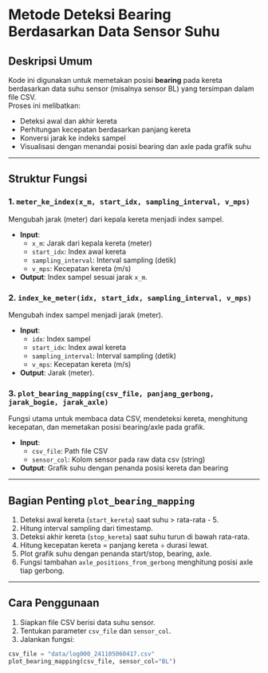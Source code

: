 # Metode Deteksi Bearing Berdasarkan Data Sensor Suhu

## Deskripsi Umum
Kode ini digunakan untuk memetakan posisi **bearing**  pada kereta berdasarkan data suhu sensor (misalnya sensor BL) yang tersimpan dalam file CSV.  
Proses ini melibatkan:
- Deteksi awal dan akhir kereta
- Perhitungan kecepatan berdasarkan panjang kereta
- Konversi jarak ke indeks sampel
- Visualisasi dengan menandai posisi bearing dan axle pada grafik suhu

---

## Struktur Fungsi

### 1. `meter_ke_index(x_m, start_idx, sampling_interval, v_mps)`
Mengubah jarak (meter) dari kepala kereta menjadi index sampel.  
- **Input**:
  - `x_m`: Jarak dari kepala kereta (meter)  
  - `start_idx`: Index awal kereta  
  - `sampling_interval`: Interval sampling (detik)  
  - `v_mps`: Kecepatan kereta (m/s)  
- **Output**: Index sampel sesuai jarak `x_m`.

### 2. `index_ke_meter(idx, start_idx, sampling_interval, v_mps)`
Mengubah index sampel menjadi jarak (meter).  
- **Input**:
  - `idx`: Index sampel  
  - `start_idx`: Index awal kereta  
  - `sampling_interval`: Interval sampling (detik)  
  - `v_mps`: Kecepatan kereta (m/s)  
- **Output**: Jarak (meter).

### 3. `plot_bearing_mapping(csv_file, panjang_gerbong, jarak_bogie, jarak_axle)`
Fungsi utama untuk membaca data CSV, mendeteksi kereta, menghitung kecepatan, dan memetakan posisi bearing/axle pada grafik.  
- **Input**:
  - `csv_file`: Path file CSV  
  - `sensor_col`: Kolom sensor pada raw data csv (string)  
- **Output**: Grafik suhu dengan penanda posisi kereta dan bearing

---

## Bagian Penting `plot_bearing_mapping`
1. Deteksi awal kereta (`start_kereta`) saat suhu > rata-rata - 5.  
2. Hitung interval sampling dari timestamp.  
3. Deteksi akhir kereta (`stop_kereta`) saat suhu turun di bawah rata-rata.  
4. Hitung kecepatan kereta = panjang kereta ÷ durasi lewat.  
5. Plot grafik suhu dengan penanda start/stop, bearing, axle.  
6. Fungsi tambahan `axle_positions_from_gerbong` menghitung posisi axle tiap gerbong.  

---

## Cara Penggunaan
1. Siapkan file CSV berisi data suhu sensor.  
2. Tentukan parameter `csv_file` dan `sensor_col`.  
3. Jalankan fungsi:  

```python
csv_file = "data/log000_241105060417.csv"
plot_bearing_mapping(csv_file, sensor_col="BL")
